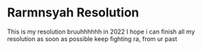 # Rarmnsyah Resolution
This is my resolution bruuhhhhhh in 2022
I hope i can finish all my resolution as soon as possible
keep fighting ra, from ur past
